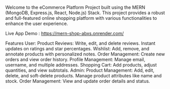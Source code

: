 Welcome to the eCommerce Platform Project built using the MERN (MongoDB, Express.js, React, Node.js) Stack. 
This project provides a robust and full-featured online shopping platform with various functionalities to enhance the user experience.

Live App Demo : https://mern-shop-abxs.onrender.com/

Features
User:
Product Reviews:
   Write, edit, and delete reviews.
   Instant updates on ratings and star percentages.
Wishlist:
  Add, remove, and annotate products with personalized notes.
Order Management:
  Create new orders and view order history.
Profile Management:
   Manage email, username, and multiple addresses.
Shopping Cart:
   Add products, adjust quantities, and view subtotals.
Admin:
Product Management:
  Add, edit, delete, and soft-delete products.
  Manage product attributes like name and stock.
Order Management:
  View and update order details and status.
